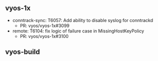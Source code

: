## vyos-1x
- conntrack-sync: T6057: Add ability to disable syslog for conntrackd
   - PR: vyos/vyos-1x#3099
- remote: T6104: fix logic of failure case in MissingHostKeyPolicy
   - PR: vyos/vyos-1x#3100


## vyos-build

